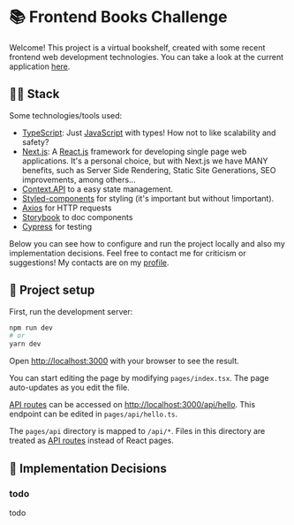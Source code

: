 # 📚 Frontend Books Challenge
Welcome! This project is a virtual bookshelf, created with some recent frontend web development technologies. You can take a look at the current application [here](https://bookschallenge.vercel.app/). 

## 👨‍💻 Stack
Some technologies/tools used:
- [TypeScript](https://www.typescriptlang.org/): Just [JavaScript](https://www.javascript.com/) with types! How not to like scalability and safety?
- [Next.js](https://nextjs.org/): A [React.js](https://reactjs.org/) framework for developing single page web applications. It's a personal choice, but with Next.js we have MANY benefits, such as Server Side Rendering, Static Site Generations, SEO improvements, among others...
- [Context.API](https://reactjs.org/docs/context.html) to a easy state management.
- [Styled-components](https://styled-components.com/) for styling (it's important but without !important).
- [Axios](https://github.com/axios/axios) for HTTP requests
- [Storybook](https://storybook.js.org/) to doc components
- [Cypress](https://docs.cypress.io/) for testing

Below you can see how to configure and run the project locally and also my implementation decisions. Feel free to contact me for criticism or suggestions! My contacts are on my [profile](https://github.com/jeanGeorge).

## 🔧 Project setup
First, run the development server:

```bash
npm run dev
# or
yarn dev
```

Open [http://localhost:3000](http://localhost:3000) with your browser to see the result.

You can start editing the page by modifying `pages/index.tsx`. The page auto-updates as you edit the file.

[API routes](https://nextjs.org/docs/api-routes/introduction) can be accessed on [http://localhost:3000/api/hello](http://localhost:3000/api/hello). This endpoint can be edited in `pages/api/hello.ts`.

The `pages/api` directory is mapped to `/api/*`. Files in this directory are treated as [API routes](https://nextjs.org/docs/api-routes/introduction) instead of React pages.

## 🤔 Implementation Decisions
### todo
todo
